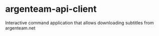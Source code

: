 # argenteam-api-client
Interactive command application that allows downloading subtitles from argenteam.net
